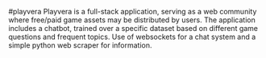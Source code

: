 #playvera
Playvera is a full-stack application, serving as a web community where free/paid game assets may be distributed by users. 
The application includes a chatbot, trained over a specific dataset based on different game questions and frequent topics. 
Use of websockets for a chat system and a simple python web scraper for information.

